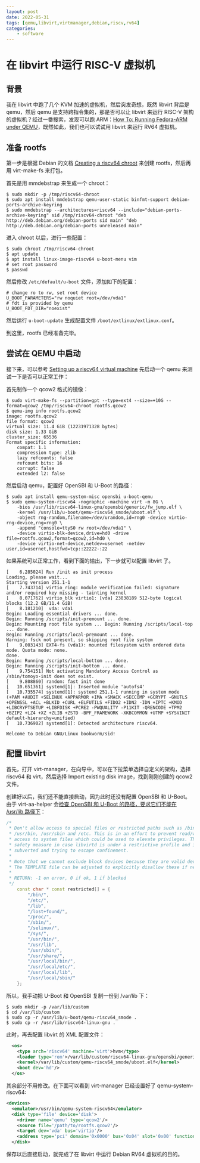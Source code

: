 ```yaml
---
layout: post
date: 2022-05-31
tags: [qemu,libvirt,virtmanager,debian,riscv,rv64]
categories:
    - software
---
```


# 在 libvirt 中运行 RISC-V 虚拟机

## 背景

我在 libvirt 中跑了几个 KVM 加速的虚拟机，然后突发奇想，既然 libvirt 背后是 qemu，然后 qemu 是支持跨指令集的，那是否可以让 libvirt 来运行 RISC-V 架构的虚拟机？经过一番搜索，发现可以跑 ARM：[How To: Running Fedora-ARM under QEMU](https://fedoraproject.org/wiki/Architectures/ARM/HowToQemu#Using_QEMU_with_libvirt)，既然如此，我们也可以试试用 libvirt 来运行 RV64 虚拟机。

## 准备 rootfs

第一步是根据 Debian 的文档 [Creating a riscv64 chroot](https://wiki.debian.org/RISC-V#Creating_a_riscv64_chroot) 来创建 rootfs，然后再用 virt-make-fs 来打包。

首先是用 mmdebstrap 来生成一个 chroot：

```shell
$ sudo mkdir -p /tmp/riscv64-chroot
$ sudo apt install mmdebstrap qemu-user-static binfmt-support debian-ports-archive-keyring
$ sudo mmdebstrap --architectures=riscv64 --include="debian-ports-archive-keyring" sid /tmp/riscv64-chroot "deb http://deb.debian.org/debian-ports sid main" "deb http://deb.debian.org/debian-ports unreleased main"
```

进入 chroot 以后，进行一些配置：

```shell
$ sudo chroot /tmp/riscv64-chroot
$ apt update
$ apt install linux-image-riscv64 u-boot-menu vim
# set root password
$ passwd
```

然后修改 `/etc/default/u-boot` 文件，添加如下的配置：

```shell
# change ro to rw, set root device
U_BOOT_PARAMETERS="rw noquiet root=/dev/vda1"
# fdt is provided by qemu
U_BOOT_FDT_DIR="noexist"
```

然后运行 `u-boot-update` 生成配置文件 `/boot/extlinux/extlinux.conf`。

到这里，rootfs 已经准备完毕。

## 尝试在 QEMU 中启动

接下来，可以参考 [Setting up a riscv64 virtual machine](https://wiki.debian.org/RISC-V#Setting_up_a_riscv64_virtual_machine) 先启动一个 qemu 来测试一下是否可以正常工作：

首先制作一个 qcow2 格式的镜像：

```shell
$ sudo virt-make-fs --partition=gpt --type=ext4 --size=+10G --format=qcow2 /tmp/riscv64-chroot rootfs.qcow2
$ qemu-img info rootfs.qcow2
image: rootfs.qcow2
file format: qcow2
virtual size: 11.4 GiB (12231971328 bytes)
disk size: 1.33 GiB
cluster_size: 65536
Format specific information:
    compat: 1.1
    compression type: zlib
    lazy refcounts: false
    refcount bits: 16
    corrupt: false
    extended l2: false
```

然后启动 qemu，配置好 OpenSBI 和 U-Boot 的路径：

```shell
$ sudo apt install qemu-system-misc opensbi u-boot-qemu
$ sudo qemu-system-riscv64 -nographic -machine virt -m 8G \
    -bios /usr/lib/riscv64-linux-gnu/opensbi/generic/fw_jump.elf \
    -kernel /usr/lib/u-boot/qemu-riscv64_smode/uboot.elf \
    -object rng-random,filename=/dev/urandom,id=rng0 -device virtio-rng-device,rng=rng0 \
    -append "console=ttyS0 rw root=/dev/vda1" \
    -device virtio-blk-device,drive=hd0 -drive file=rootfs.qcow2,format=qcow2,id=hd0 \
    -device virtio-net-device,netdev=usernet -netdev user,id=usernet,hostfwd=tcp::22222-:22
```

如果系统可以正常工作，看到下面的输出，下一步就可以配置 libvirt 了。

```
[    6.285024] Run /init as init process
Loading, please wait...
Starting version 251.1-1
[    7.743714] virtio_ring: module verification failed: signature and/or required key missing - tainting kernel
[    8.071762] virtio_blk virtio1: [vda] 23838189 512-byte logical blocks (12.2 GB/11.4 GiB)
[    8.181210]  vda: vda1
Begin: Loading essential drivers ... done.
Begin: Running /scripts/init-premount ... done.
Begin: Mounting root file system ... Begin: Running /scripts/local-top ... done.
Begin: Running /scripts/local-premount ... done.
Warning: fsck not present, so skipping root file system
[    9.003143] EXT4-fs (vda1): mounted filesystem with ordered data mode. Quota mode: none.
done.
Begin: Running /scripts/local-bottom ... done.
Begin: Running /scripts/init-bottom ... done.
[    9.754151] Not activating Mandatory Access Control as /sbin/tomoyo-init does not exist.
[    9.808860] random: fast init done
[   10.651361] systemd[1]: Inserted module 'autofs4'
[   10.735574] systemd[1]: systemd 251.1-1 running in system mode (+PAM +AUDIT +SELINUX +APPARMOR +IMA +SMACK +SECCOMP +GCRYPT -GNUTLS +OPENSSL +ACL +BLKID +CURL +ELFUTILS +FIDO2 +IDN2 -IDN +IPTC +KMOD +LIBCRYPTSETUP +LIBFDISK +PCRE2 -PWQUALITY -P11KIT -QRENCODE +TPM2 +BZIP2 +LZ4 +XZ +ZLIB +ZSTD -BPF_FRAMEWORK -XKBCOMMON +UTMP +SYSVINIT default-hierarchy=unified)
[   10.736902] systemd[1]: Detected architecture riscv64.

Welcome to Debian GNU/Linux bookworm/sid!
```

## 配置 libvirt

首先，打开 virt-manager，在向导中，可以在下拉菜单选择自定义的架构，选择 riscv64 和 virt，然后选择 Import existing disk image，找到刚刚创建的 qcow2 文件。

创建好以后，我们还不能直接启动，因为此时还没有配置 OpenSBI 和 U-Boot。由于 virt-aa-helper 会[检查 OpenSBI 和 U-Boot 的路径，要求它们不能在 /usr/lib 路径下](https://github.com/wiedi/libvirt/blob/435b4ad22bf812d97f30e4d6b71e6b3a967f4f75/src/security/virt-aa-helper.c#L529)：

```cpp
/*
 * Don't allow access to special files or restricted paths such as /bin, /sbin,
 * /usr/bin, /usr/sbin and /etc. This is in an effort to prevent read/write
 * access to system files which could be used to elevate privileges. This is a
 * safety measure in case libvirtd is under a restrictive profile and is
 * subverted and trying to escape confinement.
 *
 * Note that we cannot exclude block devices because they are valid devices.
 * The TEMPLATE file can be adjusted to explicitly disallow these if needed.
 *
 * RETURN: -1 on error, 0 if ok, 1 if blocked
 */
    const char * const restricted[] = {
        "/bin/",
        "/etc/",
        "/lib",
        "/lost+found/",
        "/proc/",
        "/sbin/",
        "/selinux/",
        "/sys/",
        "/usr/bin/",
        "/usr/lib",
        "/usr/sbin/",
        "/usr/share/",
        "/usr/local/bin/",
        "/usr/local/etc/",
        "/usr/local/lib",
        "/usr/local/sbin/"
    };
```

所以，我手动把 U-Boot 和 OpenSBI 复制一份到 /var/lib 下：

```shell
$ sudo mkdir -p /var/lib/custom
$ cd /var/lib/custom
$ sudo cp -r /usr/lib/u-boot/qemu-riscv64_smode .
$ sudo cp -r /usr/lib/riscv64-linux-gnu .
```

此时，再去配置 libvirt 的 XML 配置文件：

```xml
  <os>
    <type arch='riscv64' machine='virt'>hvm</type>
    <loader type='rom'>/var/lib/custom/riscv64-linux-gnu/opensbi/generic/fw_jump.elf</loader>
    <kernel>/var/lib/custom/qemu-riscv64_smode/uboot.elf</kernel>
    <boot dev='hd'/>
  </os>
```

其余部分不用修改。在下面可以看到 virt-manager 已经设置好了 qemu-system-riscv64:

```XML
<devices>
  <emulator>/usr/bin/qemu-system-riscv64</emulator>
  <disk type='file' device='disk'>
    <driver name='qemu' type='qcow2'/>
    <source file='/path/to/rootfs.qcow2'/>
    <target dev='vda' bus='virtio'/>
    <address type='pci' domain='0x0000' bus='0x04' slot='0x00' function='0x0'/>
  </disk>
```

保存以后直接启动，就完成了在 libvirt 中运行 Debian RV64 虚拟机的目的。